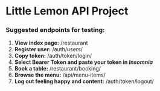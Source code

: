 # Little Lemon API Project

### Suggested endpoints for testing:
1. **View index page:** /restaurant
2. **Register user:** /auth/users/
3. **Copy token:** /auth/token/login/
4. **Select Bearer Token and paste your token in _Insomnia_**
5. **Book a table:** /restaurant/booking/
6. **Browse the menu:** /api/menu-items/
7. **Log out feeling happy and content:** /auth/token/logout/

